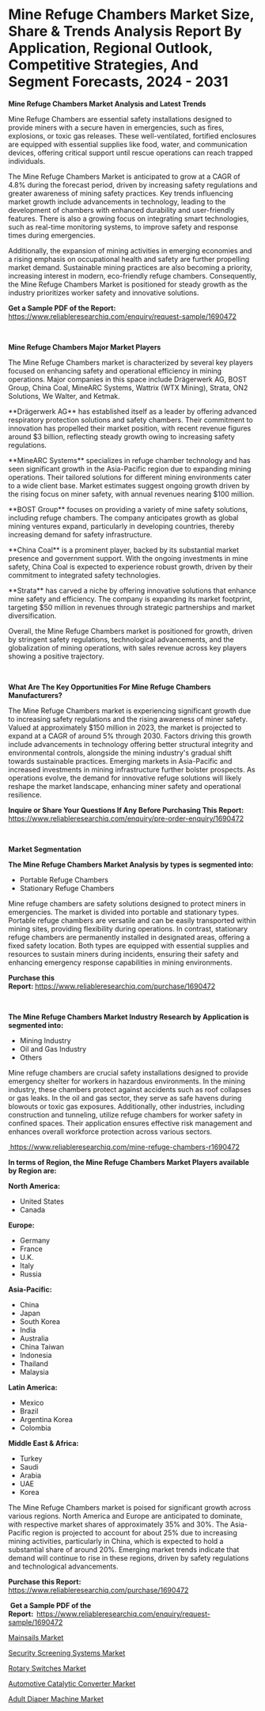 <p><h1>Mine Refuge Chambers Market Size, Share & Trends Analysis Report By Application, Regional Outlook, Competitive Strategies, And Segment Forecasts, 2024 - 2031</h1></p><p><strong>Mine Refuge Chambers Market Analysis and Latest Trends</strong></p>
<p><p>Mine Refuge Chambers are essential safety installations designed to provide miners with a secure haven in emergencies, such as fires, explosions, or toxic gas releases. These well-ventilated, fortified enclosures are equipped with essential supplies like food, water, and communication devices, offering critical support until rescue operations can reach trapped individuals.</p><p>The Mine Refuge Chambers Market is anticipated to grow at a CAGR of 4.8% during the forecast period, driven by increasing safety regulations and greater awareness of mining safety practices. Key trends influencing market growth include advancements in technology, leading to the development of chambers with enhanced durability and user-friendly features. There is also a growing focus on integrating smart technologies, such as real-time monitoring systems, to improve safety and response times during emergencies. </p><p>Additionally, the expansion of mining activities in emerging economies and a rising emphasis on occupational health and safety are further propelling market demand. Sustainable mining practices are also becoming a priority, increasing interest in modern, eco-friendly refuge chambers. Consequently, the Mine Refuge Chambers Market is positioned for steady growth as the industry prioritizes worker safety and innovative solutions.</p></p>
<p><strong>Get a Sample PDF of the Report:&nbsp;</strong> <a href="https://www.reliableresearchiq.com/enquiry/request-sample/1690472?utm_campaign=1783&utm_medium=2&utm_source=Github&utm_content=ia&utm_term=19102024&utm_id=mine-refuge-chambers">https://www.reliableresearchiq.com/enquiry/request-sample/1690472</a></p>
<p>&nbsp;</p>
<p><strong>Mine Refuge Chambers Major Market Players</strong></p>
<p><p>The Mine Refuge Chambers market is characterized by several key players focused on enhancing safety and operational efficiency in mining operations. Major companies in this space include Drägerwerk AG, BOST Group, China Coal, MineARC Systems, Wattrix (WTX Mining), Strata, ON2 Solutions, We Walter, and Ketmak.</p><p>**Drägerwerk AG** has established itself as a leader by offering advanced respiratory protection solutions and safety chambers. Their commitment to innovation has propelled their market position, with recent revenue figures around $3 billion, reflecting steady growth owing to increasing safety regulations.</p><p>**MineARC Systems** specializes in refuge chamber technology and has seen significant growth in the Asia-Pacific region due to expanding mining operations. Their tailored solutions for different mining environments cater to a wide client base. Market estimates suggest ongoing growth driven by the rising focus on miner safety, with annual revenues nearing $100 million.</p><p>**BOST Group** focuses on providing a variety of mine safety solutions, including refuge chambers. The company anticipates growth as global mining ventures expand, particularly in developing countries, thereby increasing demand for safety infrastructure.</p><p>**China Coal** is a prominent player, backed by its substantial market presence and government support. With the ongoing investments in mine safety, China Coal is expected to experience robust growth, driven by their commitment to integrated safety technologies.</p><p>**Strata** has carved a niche by offering innovative solutions that enhance mine safety and efficiency. The company is expanding its market footprint, targeting $50 million in revenues through strategic partnerships and market diversification.</p><p>Overall, the Mine Refuge Chambers market is positioned for growth, driven by stringent safety regulations, technological advancements, and the globalization of mining operations, with sales revenue across key players showing a positive trajectory.</p></p>
<p>&nbsp;</p>
<p><strong>What Are The Key Opportunities For Mine Refuge Chambers Manufacturers?</strong></p>
<p><p>The Mine Refuge Chambers market is experiencing significant growth due to increasing safety regulations and the rising awareness of miner safety. Valued at approximately $150 million in 2023, the market is projected to expand at a CAGR of around 5% through 2030. Factors driving this growth include advancements in technology offering better structural integrity and environmental controls, alongside the mining industry's gradual shift towards sustainable practices. Emerging markets in Asia-Pacific and increased investments in mining infrastructure further bolster prospects. As operations evolve, the demand for innovative refuge solutions will likely reshape the market landscape, enhancing miner safety and operational resilience.</p></p>
<p><strong>Inquire or Share Your Questions If Any Before Purchasing This Report:</strong> <a href="https://www.reliableresearchiq.com/enquiry/pre-order-enquiry/1690472?utm_campaign=1783&utm_medium=2&utm_source=Github&utm_content=ia&utm_term=19102024&utm_id=mine-refuge-chambers">https://www.reliableresearchiq.com/enquiry/pre-order-enquiry/1690472</a></p>
<p>&nbsp;</p>
<p><strong>Market Segmentation</strong></p>
<p><strong>The Mine Refuge Chambers Market Analysis by types is segmented into:</strong></p>
<p><ul><li>Portable Refuge Chambers</li><li>Stationary Refuge Chambers</li></ul></p>
<p><p>Mine refuge chambers are safety solutions designed to protect miners in emergencies. The market is divided into portable and stationary types. Portable refuge chambers are versatile and can be easily transported within mining sites, providing flexibility during operations. In contrast, stationary refuge chambers are permanently installed in designated areas, offering a fixed safety location. Both types are equipped with essential supplies and resources to sustain miners during incidents, ensuring their safety and enhancing emergency response capabilities in mining environments.</p></p>
<p><strong>Purchase this Report:&nbsp;</strong><a href="https://www.reliableresearchiq.com/purchase/1690472?utm_campaign=1783&utm_medium=2&utm_source=Github&utm_content=ia&utm_term=19102024&utm_id=mine-refuge-chambers">https://www.reliableresearchiq.com/purchase/1690472</a></p>
<p>&nbsp;</p>
<p><strong>The Mine Refuge Chambers Market Industry Research by Application is segmented into:</strong></p>
<p><ul><li>Mining Industry</li><li>Oil and Gas Industry</li><li>Others</li></ul></p>
<p><p>Mine refuge chambers are crucial safety installations designed to provide emergency shelter for workers in hazardous environments. In the mining industry, these chambers protect against accidents such as roof collapses or gas leaks. In the oil and gas sector, they serve as safe havens during blowouts or toxic gas exposures. Additionally, other industries, including construction and tunneling, utilize refuge chambers for worker safety in confined spaces. Their application ensures effective risk management and enhances overall workforce protection across various sectors.</p></p>
<p><a href="https://www.reliableresearchiq.com/mine-refuge-chambers-r1690472?utm_campaign=1783&utm_medium=2&utm_source=Github&utm_content=ia&utm_term=19102024&utm_id=mine-refuge-chambers">&nbsp;https://www.reliableresearchiq.com/mine-refuge-chambers-r1690472</a></p>
<p><strong>In terms of Region, the Mine Refuge Chambers Market Players available by Region are:</strong></p>
<p>
    <p> <strong> North America: </strong>
        <ul>
            <li>United States</li>
            <li>Canada</li>
        </ul>
        </p> 
    <p> <strong> Europe: </strong>
        <ul>
            <li>Germany</li>
            <li>France</li>
            <li>U.K.</li>
            <li>Italy</li>
            <li>Russia</li>
        </ul>
        </p> 
    <p> <strong> Asia-Pacific: </strong>
        <ul>
            <li>China</li>
            <li>Japan</li>
            <li>South Korea</li>
            <li>India</li>
            <li>Australia</li>
            <li>China Taiwan</li>
            <li>Indonesia</li>
            <li>Thailand</li>
            <li>Malaysia</li>
        </ul>
        </p> 
    <p> <strong> Latin America: </strong>
        <ul>
            <li>Mexico</li>
            <li>Brazil</li>
            <li>Argentina Korea</li>
            <li>Colombia</li>
        </ul>
        </p> 
    <p> <strong> Middle East & Africa: </strong>
        <ul>
            <li>Turkey</li>
            <li>Saudi</li>
            <li>Arabia</li>
            <li>UAE</li>
            <li>Korea</li>
        </ul>
    </p>
    </p>
<p><p>The Mine Refuge Chambers market is poised for significant growth across various regions. North America and Europe are anticipated to dominate, with respective market shares of approximately 35% and 30%. The Asia-Pacific region is projected to account for about 25% due to increasing mining activities, particularly in China, which is expected to hold a substantial share of around 20%. Emerging market trends indicate that demand will continue to rise in these regions, driven by safety regulations and technological advancements.</p></p>
<p><strong>Purchase this Report: </strong><a href="https://www.reliableresearchiq.com/purchase/1690472?utm_campaign=1783&utm_medium=2&utm_source=Github&utm_content=ia&utm_term=19102024&utm_id=mine-refuge-chambers">https://www.reliableresearchiq.com/purchase/1690472</a></p>
<p>&nbsp;<strong>Get a Sample PDF of the Report:&nbsp;&nbsp;</strong><a href="https://www.reliableresearchiq.com/enquiry/request-sample/1690472?utm_campaign=1783&utm_medium=2&utm_source=Github&utm_content=ia&utm_term=19102024&utm_id=mine-refuge-chambers">https://www.reliableresearchiq.com/enquiry/request-sample/1690472</a></p>
<p><strong></strong></p>
<p><p><a href="https://github.com/pinesamshigoz/Market-Research-Report-List-1/blob/main/mainsails-market.md?utm_campaign=1783&utm_medium=2&utm_source=Github&utm_content=ia&utm_term=19102024&utm_id=mine-refuge-chambers">Mainsails Market</a></p><p><a href="https://www.linkedin.com/pulse/global-security-screening-systems-market-focus-application-end-use-9jq7e?utm_campaign=1783&utm_medium=2&utm_source=Github&utm_content=ia&utm_term=19102024&utm_id=mine-refuge-chambers">Security Screening Systems Market</a></p><p><a href="https://www.linkedin.com/pulse/rotary-switches-market-size-growth-trends-statistics-eab9e?utm_campaign=1783&utm_medium=2&utm_source=Github&utm_content=ia&utm_term=19102024&utm_id=mine-refuge-chambers">Rotary Switches Market</a></p><p><a href="https://www.linkedin.com/pulse/unveiling-market-trends-global-automotive-catalytic-converter-5c7me?utm_campaign=1783&utm_medium=2&utm_source=Github&utm_content=ia&utm_term=19102024&utm_id=mine-refuge-chambers">Automotive Catalytic Converter Market</a></p><p><a href="https://www.linkedin.com/pulse/digital-transformation-adult-diaper-machine-industry-market-jhwne?utm_campaign=1783&utm_medium=2&utm_source=Github&utm_content=ia&utm_term=19102024&utm_id=mine-refuge-chambers">Adult Diaper Machine Market</a></p></p>